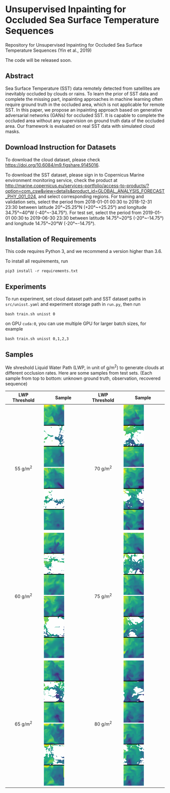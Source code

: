 # Unsupervised Inpainting for Occluded Sea Surface Temperature Sequences
Repository for Unsupervised Inpainting for Occluded Sea Surface Temperature Sequences (Yin et al., 2019)

The code will be released soon.

## Abstract

Sea Surface Temperature (SST) data remotely detected from satellites are inevitably occluded by clouds or rains. To learn the prior of SST data and complete the missing part, inpainting approaches in machine learning often require ground truth in the occluded area, which is not applicable for remote SST. In this paper, we propose an inpainting approach based on generative adversarial networks (GANs) for occluded SST. It is capable to complete the occluded area without any supervision on ground truth data of the occluded area. Our framework is evaluated on real SST data with simulated cloud masks.

## Download Instruction for Datasets

To download the cloud dataset, please check https://doi.org/10.6084/m9.figshare.9145016.

To download the SST dataset, please sign in to Copernicus Marine environment monitoring service, check the product at http://marine.copernicus.eu/services-portfolio/access-to-products/?option=com_csw&view=details&product_id=GLOBAL_ANALYSIS_FORECAST_PHY_001_024, and select corresponding regions. For training and validation sets, select the period from 2018-01-01 00:30 to 2018-12-31 23:30 between latitude 20°\~25.25°N (+20°\~+25.25°) and longitude 34.75°\~40°W (-40°\~-34.75°). For test set, select the period from 2019-01-01 00:30 to 2019-06-30 23:30 between latitude 14.75°\~20°S (-20°\~-14.75°) and longitude 14.75°\~20°W (-20°\~-14.75°).

## Installation of Requirements

This code requires Python 3, and we recommend a version higher than 3.6.

To install all requirements, run 
```
pip3 install -r requirements.txt
```

## Experiments

To run experiment, set cloud dataset path and SST dataset paths in `src/unisst.yaml` and experiment storage path in `run.py`, then run
```
bash train.sh unisst 0
```
on GPU `cuda:0`, you can use multiple GPU for larger batch sizes, for example
```
bash train.sh unisst 0,1,2,3
```

## Samples

We shreshold Liquid Water Path (LWP, in unit of g/m<sup>2</sup>) to generate clouds at different occlusion rates. Here are some samples from test sets. (Each sample from top to bottom: unknown ground truth, observation, recovered sequence) 

| LWP Threshold | Sample | LWP Threshold | Sample | 
| :-----------: | ------ | :-----------: | ------ |
| 55 g/m<sup>2</sup> | ![alt text](https://github.com/yuan-yin/UNISST/blob/master/samples/test_55gm2_1.gif) ![alt text](https://github.com/yuan-yin/UNISST/blob/master/samples/test_55gm2_2.gif) | 70 g/m<sup>2</sup> | ![alt text](https://github.com/yuan-yin/UNISST/blob/master/samples/test_70gm2_1.gif) ![alt text](https://github.com/yuan-yin/UNISST/blob/master/samples/test_70gm2_2.gif) | 
| 60 g/m<sup>2</sup> | ![alt text](https://github.com/yuan-yin/UNISST/blob/master/samples/test_60gm2_1.gif) ![alt text](https://github.com/yuan-yin/UNISST/blob/master/samples/test_60gm2_2.gif) | 75 g/m<sup>2</sup> | ![alt text](https://github.com/yuan-yin/UNISST/blob/master/samples/test_75gm2_1.gif) ![alt text](https://github.com/yuan-yin/UNISST/blob/master/samples/test_75gm2_2.gif) | 
| 65 g/m<sup>2</sup> | ![alt text](https://github.com/yuan-yin/UNISST/blob/master/samples/test_65gm2_1.gif) ![alt text](https://github.com/yuan-yin/UNISST/blob/master/samples/test_65gm2_2.gif) | 80 g/m<sup>2</sup> | ![alt text](https://github.com/yuan-yin/UNISST/blob/master/samples/test_80gm2_1.gif) ![alt text](https://github.com/yuan-yin/UNISST/blob/master/samples/test_80gm2_2.gif) | 
